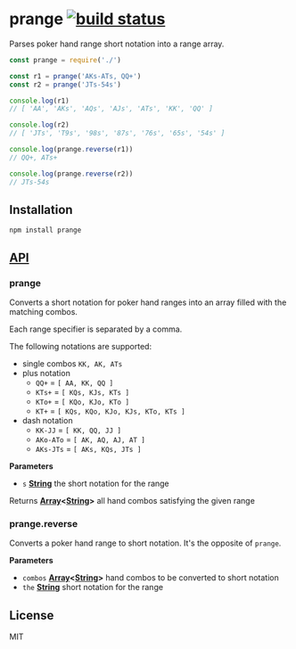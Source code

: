 # prange [![build status](https://secure.travis-ci.org/thlorenz/prange.png)](http://travis-ci.org/thlorenz/prange)

Parses poker hand range short notation into a range array.

```js
const prange = require('./')

const r1 = prange('AKs-ATs, QQ+')
const r2 = prange('JTs-54s')

console.log(r1)
// [ 'AA', 'AKs', 'AQs', 'AJs', 'ATs', 'KK', 'QQ' ]

console.log(r2)
// [ 'JTs', 'T9s', '98s', '87s', '76s', '65s', '54s' ]

console.log(prange.reverse(r1))
// QQ+, ATs+

console.log(prange.reverse(r2))
// JTs-54s
```

## Installation

    npm install prange

## [API](https://thlorenz.github.io/prange)

<!-- Generated by documentation.js. Update this documentation by updating the source code. -->

### prange

Converts a short notation for poker hand ranges into an array
filled with the matching combos.

Each range specifier is separated by a comma.

The following notations are supported:

-   single combos `KK, AK, ATs`
-   plus notation
    -   `QQ+` = `[ AA, KK, QQ ]`
    -   `KTs+` = `[ KQs, KJs, KTs ]`
    -   `KTo+` = `[ KQo, KJo, KTo ]`
    -   `KT+` = `[ KQs, KQo, KJo, KJs, KTo, KTs ]`
-   dash notation
    -   `KK-JJ` = `[ KK, QQ, JJ ]`
    -   `AKo-ATo` = `[ AK, AQ, AJ, AT ]`
    -   `AKs-JTs` = `[ AKs, KQs, JTs ]`

**Parameters**

-   `s` **[String](https://developer.mozilla.org/en-US/docs/Web/JavaScript/Reference/Global_Objects/String)** the short notation for the range

Returns **[Array](https://developer.mozilla.org/en-US/docs/Web/JavaScript/Reference/Global_Objects/Array)&lt;[String](https://developer.mozilla.org/en-US/docs/Web/JavaScript/Reference/Global_Objects/String)>** all hand combos satisfying the given range

### prange.reverse

Converts a poker hand range to short notation.
It's the opposite of `prange`.

**Parameters**

-   `combos` **[Array](https://developer.mozilla.org/en-US/docs/Web/JavaScript/Reference/Global_Objects/Array)&lt;[String](https://developer.mozilla.org/en-US/docs/Web/JavaScript/Reference/Global_Objects/String)>** hand combos to be converted to short notation
-   `the` **[String](https://developer.mozilla.org/en-US/docs/Web/JavaScript/Reference/Global_Objects/String)** short notation for the range

## License

MIT
